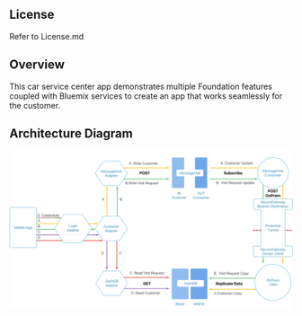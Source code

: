 ## License

Refer to License.md

## Overview
This car service center app demonstrates multiple Foundation features coupled with Bluemix services to create an app that works seamlessly for the customer.

## Architecture Diagram
![architecture](architecture.png)

